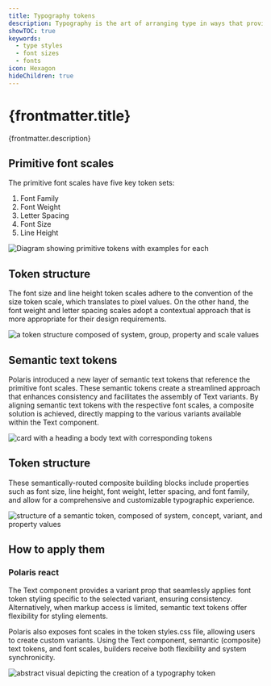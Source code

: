 ```yaml
---
title: Typography tokens
description: Typography is the art of arranging type in ways that provides innate hierarchy to UI.
showTOC: true
keywords:
  - type styles
  - font sizes
  - fonts
icon: Hexagon
hideChildren: true
---
```


# {frontmatter.title}

<Lede>{frontmatter.description}</Lede>

<Subnav />

## Primitive font scales

The primitive font scales have five key token sets:

1. Font Family
2. Font Weight
3. Letter Spacing
4. Font Size
5. Line Height

![Diagram showing primitive tokens with examples for each]()

## Token structure

The font size and line height token scales adhere to the convention of the size token scale, which translates to pixel values. On the other hand, the font weight and letter spacing scales adopt a contextual approach that is more appropriate for their design requirements.

![a token structure composed of system, group, property and scale values]()

## Semantic text tokens

Polaris introduced a new layer of semantic text tokens that reference the primitive font scales. These semantic tokens create a streamlined approach that enhances consistency and facilitates the assembly of Text variants.
By aligning semantic text tokens with the respective font scales, a composite solution is achieved, directly mapping to the various variants available within the Text component.

![card with a heading a body text with corresponding tokens]()

## Token structure

These semantically-routed composite building blocks include properties such as font size, line height, font weight, letter spacing, and font family, and allow for a comprehensive and customizable typographic experience.

![structure of a semantic token, composed of system, concept, variant, and property values]()

## How to apply them

### Polaris react

The Text component provides a variant prop that seamlessly applies font token styling specific to the selected variant, ensuring consistency. Alternatively, when markup access is limited, semantic text tokens offer flexibility for styling elements.

Polaris also exposes font scales in the token styles.css file, allowing users to create custom variants. Using the Text component, semantic (composite) text tokens, and font scales, builders receive both flexibility and system synchronicity.

![abstract visual depicting the creation of a typography token]()
